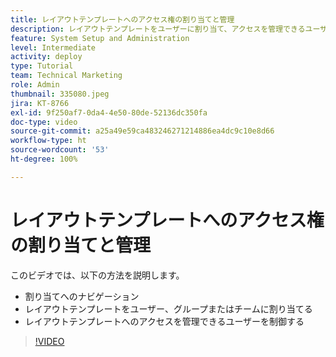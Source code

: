 ```yaml
---
title: レイアウトテンプレートへのアクセス権の割り当てと管理
description: レイアウトテンプレートをユーザーに割り当て、アクセスを管理できるユーザーを制御する方法について説明します。
feature: System Setup and Administration
level: Intermediate
activity: deploy
type: Tutorial
team: Technical Marketing
role: Admin
thumbnail: 335080.jpeg
jira: KT-8766
exl-id: 9f250af7-0da4-4e50-80de-52136dc350fa
doc-type: video
source-git-commit: a25a49e59ca483246271214886ea4dc9c10e8d66
workflow-type: ht
source-wordcount: '53'
ht-degree: 100%

---
```


# レイアウトテンプレートへのアクセス権の割り当てと管理

このビデオでは、以下の方法を説明します。

* 割り当てへのナビゲーション
* レイアウトテンプレートをユーザー、グループまたはチームに割り当てる
* レイアウトテンプレートへのアクセスを管理できるユーザーを制御する

>[!VIDEO](https://video.tv.adobe.com/v/335080/?quality=12&learn=on)
